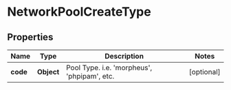 

# NetworkPoolCreateType

## Properties

Name | Type | Description | Notes
------------ | ------------- | ------------- | -------------
**code** | **Object** | Pool Type. i.e. &#39;morpheus&#39;, &#39;phpipam&#39;, etc. |  [optional]



